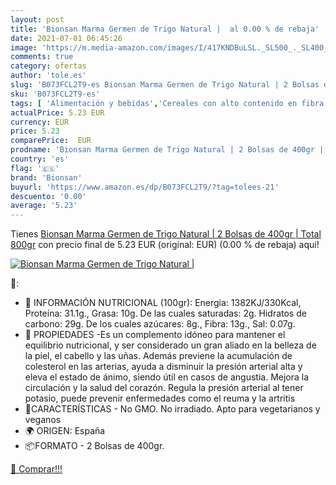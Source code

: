 ```yaml
---
layout: post
title: 'Bionsan Marma Germen de Trigo Natural |  al 0.00 % de rebaja'
date: 2021-07-01 06:45:26
image: 'https://m.media-amazon.com/images/I/417KNDBuLSL._SL500_._SL400_.jpg'
comments: true
category: ofertas
author: 'tole.es'
slug: 'B073FCL2T9-es Bionsan Marma Germen de Trigo Natural | 2 Bolsas de 400gr...'
sku: 'B073FCL2T9-es'
tags: [ 'Alimentación y bebidas','Cereales con alto contenido en fibra','Cereales y muesli','bionsan','trigo', ]
actualPrice: 5.23 EUR
currency: EUR
price: 5.23
comparePrice:  EUR
prodname: 'Bionsan Marma Germen de Trigo Natural | 2 Bolsas de 400gr | Total 800gr'
country: 'es'
flag: '🇪🇸'
brand: 'Bionsan'
buyurl: 'https://www.amazon.es/dp/B073FCL2T9/?tag=tolees-21'
descuento: '0.00'
average: '5.23'
---
```


Tienes [Bionsan Marma Germen de Trigo Natural | 2 Bolsas de 400gr | Total 800gr](https://www.amazon.es/dp/B073FCL2T9/?tag=tolees-21) con precio final de  5.23 EUR (original:  EUR) (0.00 %  de rebaja) aqui!

[![Bionsan Marma Germen de Trigo Natural | ](https://m.media-amazon.com/images/I/417KNDBuLSL._SL500_._SL400_.jpg)](https://www.amazon.es/dp/B073FCL2T9/?tag=tolees-21)

🔎:

- 🥙 INFORMACIÓN NUTRICIONAL (100gr): Energia: 1382KJ/330Kcal, Proteína: 31.1g., Grasa: 10g. De las cuales saturadas: 2g. Hidratos de carbono: 29g. De los cuales azúcares: 8g., Fibra: 13g., Sal: 0.07g.
- 🌱 PROPIEDADES -Es un complemento idóneo para mantener el equilibrio nutricional, y ser considerado un gran aliado en la belleza de la piel, el cabello y las uñas. Además previene la acumulación de colesterol en las arterias, ayuda a disminuir la presión arterial alta y eleva el estado de ánimo, siendo útil en casos de angustia. Mejora la circulación y la salud del corazón. Regula la presión arterial al tener potasio, puede prevenir enfermedades como el reuma y la artritis
- 🌿CARACTERÍSTICAS - No GMO. No irradiado. Apto para vegetarianos y veganos
- 🌍 ORIGEN: España
- 📦FORMATO - 2 Bolsas de 400gr.

[🛒 Comprar!!!](https://www.amazon.es/dp/B073FCL2T9/?tag=tolees-21)
